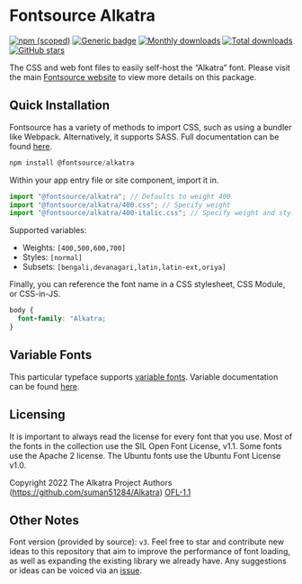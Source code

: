 # Fontsource Alkatra

[![npm (scoped)](https://img.shields.io/npm/v/@fontsource/alkatra?color=brightgreen)](https://www.npmjs.com/package/@fontsource/alkatra) [![Generic badge](https://img.shields.io/badge/fontsource-passing-brightgreen)](https://github.com/fontsource/fontsource) [![Monthly downloads](https://badgen.net/npm/dm/@fontsource/alkatra)](https://github.com/fontsource/fontsource) [![Total downloads](https://badgen.net/npm/dt/@fontsource/alkatra)](https://github.com/fontsource/fontsource) [![GitHub stars](https://img.shields.io/github/stars/fontsource/fontsource.svg?style=social&label=Star)](https://github.com/fontsource/fontsource/stargazers)

The CSS and web font files to easily self-host the “Alkatra” font. Please visit the main [Fontsource website](https://fontsource.org/fonts/alkatra) to view more details on this package.

## Quick Installation

Fontsource has a variety of methods to import CSS, such as using a bundler like Webpack. Alternatively, it supports SASS. Full documentation can be found [here](https://beta.fontsource.org/docs/getting-started/introduction).

```javascript
npm install @fontsource/alkatra
```

Within your app entry file or site component, import it in.

```javascript
import "@fontsource/alkatra"; // Defaults to weight 400
import "@fontsource/alkatra/400.css"; // Specify weight
import "@fontsource/alkatra/400-italic.css"; // Specify weight and style

```

Supported variables:
- Weights: `[400,500,600,700]`
- Styles: `[normal]`
- Subsets: `[bengali,devanagari,latin,latin-ext,oriya]`

Finally, you can reference the font name in a CSS stylesheet, CSS Module, or CSS-in-JS.

```css
body {
  font-family: "Alkatra;
}
```

## Variable Fonts

This particular typeface supports [variable fonts](https://developer.mozilla.org/en-US/docs/Web/CSS/CSS_Fonts/Variable_Fonts_Guide).
Variable documentation can be found [here](https://fontsource.org/docs/variable-fonts).

## Licensing
It is important to always read the license for every font that you use.
Most of the fonts in the collection use the SIL Open Font License, v1.1. Some fonts use the Apache 2 license. The Ubuntu fonts use the Ubuntu Font License v1.0.

Copyright 2022 The Alkatra Project Authors (https://github.com/suman51284/Alkatra)
[OFL-1.1](http://scripts.sil.org/OFL)

## Other Notes
Font version (provided by source): `v3`.
Feel free to star and contribute new ideas to this repository that aim to improve the performance of font loading, as well as expanding the existing library we already have. Any suggestions or ideas can be voiced via an [issue](https://github.com/fontsource/fontsource/issues).
